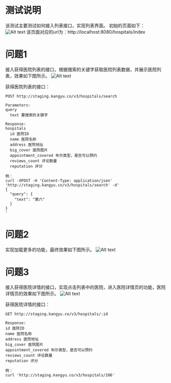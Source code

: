 # 测试说明
该测试主要测试如何接入列表接口，实现列表界面。
初始的页面如下：
![Alt text](assets/hospitals_init.png)
该页面对应的url为：http://localhost:8080/hospitals/index

# 问题1
接入获得医院列表的接口，根据搜索的关键字获取医院列表数据，并展示医院列表，效果如下图所示。
![Alt text](assets/hospitals.png)

获得医院列表的接口：
```
POST http://staging.kangyu.co/v3/hospitals/search

Parameters:
query
  text 要搜索的关键字

Response:
hospitals
  id 医院ID
  name 医院名称
  address 医院地址
  big_cover 医院图片
  appointment_covered 布尔类型，是否可以预约
  reviews_count 评论数量
  reputation 评分

例：
curl -XPOST -H 'Content-Type: application/json' 'http://staging.kangyu.co/v3/hospitals/search' -d'
{
  "query": {
    "text": "第六"
  }
}
'
```

# 问题2
实现加载更多的功能，最终效果如下图所示。
![Alt text](assets/hospitals_with_load_more.png)

# 问题3
接入获得医院详情的接口，实现点击列表中的医院，进入医院详情页的功能，医院详情页的效果如下图所示。
![Alt text](assets/hospital_detail.png)

获得医院详情的接口：
```
GET http://staging.kangyu.co/v3/hospitals/:id

Response:
id 医院ID
name 医院名称
address 医院地址
big_cover 医院图片
appointment_covered 布尔类型，是否可以预约
reviews_count 评论数量
reputation 评分

例：
curl 'http://staging.kangyu.co/v3/hospitals/106'
```

